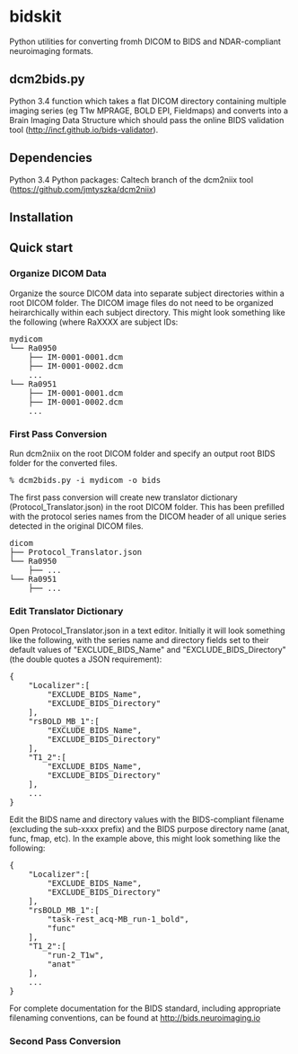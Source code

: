 # bidskit
Python utilities for converting fromh DICOM to BIDS and NDAR-compliant neuroimaging formats.

## dcm2bids.py
Python 3.4 function which takes a flat DICOM directory containing multiple imaging series (eg T1w MPRAGE, BOLD EPI, Fieldmaps)
and converts into a Brain Imaging Data Structure which should pass the online BIDS validation tool (http://incf.github.io/bids-validator).

## Dependencies
Python 3.4
Python packages:
Caltech branch of the dcm2niix tool (https://github.com/jmtyszka/dcm2niix)

## Installation

## Quick start

### Organize DICOM Data

Organize the source DICOM data into separate subject directories within a root DICOM folder. The DICOM image files do not need to be organized heirarchically within each subject directory. This might look something like the following (where RaXXXX are subject IDs:

<pre>
mydicom
└── Ra0950
    ├── IM-0001-0001.dcm
    ├── IM-0001-0002.dcm
    ...
└── Ra0951
    ├── IM-0001-0001.dcm
    ├── IM-0001-0002.dcm
    ...
</pre>

### First Pass Conversion

Run dcm2niix on the root DICOM folder and specify an output root BIDS folder for the converted files.

<pre>
% dcm2bids.py -i mydicom -o bids
</pre>

The first pass conversion will create new translator dictionary (Protocol_Translator.json) in the root DICOM folder. This has been prefilled with the protocol series names from the DICOM header of all unique series detected in the original DICOM files.

<pre>
dicom
├── Protocol_Translator.json
└── Ra0950
    ├── ...
└── Ra0951
    ├── ...
</pre>

### Edit Translator Dictionary

Open Protocol_Translator.json in a text editor. Initially it will look something like the following, with the series name and directory fields set to their default values of "EXCLUDE_BIDS_Name" and "EXCLUDE_BIDS_Directory" (the double quotes a JSON requirement):

<pre>
{
    "Localizer":[
        "EXCLUDE_BIDS_Name",
        "EXCLUDE_BIDS_Directory"
    ],
    "rsBOLD_MB_1":[
        "EXCLUDE_BIDS_Name",
        "EXCLUDE_BIDS_Directory"
    ],
    "T1_2":[
        "EXCLUDE_BIDS_Name",
        "EXCLUDE_BIDS_Directory"
    ],
    ...
}
</pre>

Edit the BIDS name and directory values with the BIDS-compliant filename (excluding the sub-xxxx prefix) and the BIDS purpose directory name (anat, func, fmap, etc). In the example above, this might look something like the following:

<pre>
{
    "Localizer":[
        "EXCLUDE_BIDS_Name",
        "EXCLUDE_BIDS_Directory"
    ],
    "rsBOLD_MB_1":[
        "task-rest_acq-MB_run-1_bold",
        "func"
    ],
    "T1_2":[
        "run-2_T1w",
        "anat"
    ],
    ...
}
</pre>

For complete documentation for the BIDS standard, including appropriate filenaming conventions, can be found at http://bids.neuroimaging.io

### Second Pass Conversion
